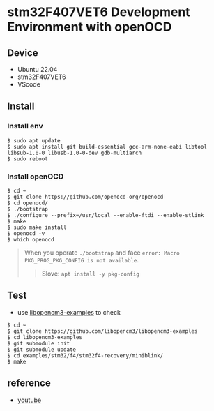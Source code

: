 # stm32F407VET6 Development Environment with openOCD

## Device
* Ubuntu 22.04
* stm32F407VET6
* VScode

## Install
### Install env
```shell
$ sudo apt update
$ sudo apt install git build-essential gcc-arm-none-eabi libtool libsub-1.0-0 libusb-1.0-0-dev gdb-multiarch
$ sudo reboot
```

### Install openOCD
```shell
$ cd ~
$ git clone https://github.com/openocd-org/openocd
$ cd openocd/
$ ./bootstrap
$ ./configure --prefix=/usr/local --enable-ftdi --enable-stlink 
$ make
$ sudo make install
$ openocd -v 
$ which openocd
```

> When you operate `./bootstrap` and face `error: Macro PKG_PROG_PKG_CONFIG is not available`.
>> Slove: `apt install -y pkg-config`

## Test
* use [libopencm3-examples](https://github.com/libopencm3/libopencm3-examples) to check

```shell
$ cd ~
$ git clone https://github.com/libopencm3/libopencm3-examples
$ cd libopencm3-examples
$ git submodule init
$ git submodule update
$ cd examples/stm32/f4/stm32f4-recovery/miniblink/
$ make
```

## reference
* [youtube](https://www.youtube.com/watch?v=FNDp1G0bYoU)
